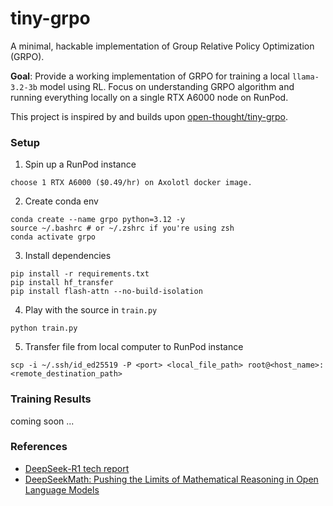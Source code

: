 # tiny-grpo
A minimal, hackable implementation of Group Relative Policy Optimization (GRPO).

**Goal**: Provide a working implementation of GRPO for training a local `llama-3.2-3b` model using RL. Focus on understanding GRPO algorithm and running everything locally on a single RTX A6000 node on RunPod.

This project is inspired by and builds upon [open-thought/tiny-grpo](https://github.com/open-thought/tiny-grpo).

### Setup

1. Spin up a RunPod instance

```
choose 1 RTX A6000 ($0.49/hr) on Axolotl docker image.
```

2. Create conda env

```
conda create --name grpo python=3.12 -y
source ~/.bashrc # or ~/.zshrc if you're using zsh
conda activate grpo
```

3. Install dependencies

```
pip install -r requirements.txt
pip install hf_transfer
pip install flash-attn --no-build-isolation
```

4. Play with the source in `train.py`

```
python train.py
```

5. Transfer file from local computer to RunPod instance

```
scp -i ~/.ssh/id_ed25519 -P <port> <local_file_path> root@<host_name>:<remote_destination_path>
```

### Training Results

coming soon ...

### References

- [DeepSeek-R1 tech report](https://github.com/deepseek-ai/DeepSeek-R1/blob/main/DeepSeek_R1.pdf)
- [DeepSeekMath: Pushing the Limits of Mathematical Reasoning in Open Language Models](https://arxiv.org/abs/2402.03300)
